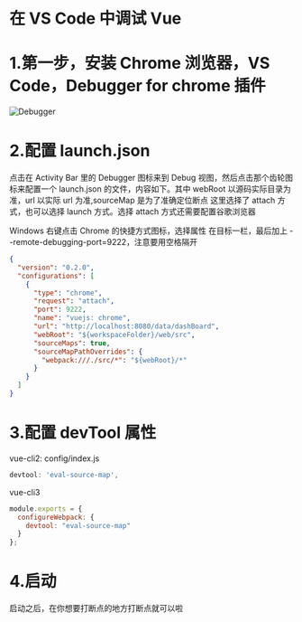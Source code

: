 # 在 VS Code 中调试 Vue

# 1.第一步，安装 Chrome 浏览器，VS Code，Debugger for chrome 插件

![Debugger](https://images2018.cnblogs.com/blog/616891/201808/616891-20180824164305825-858251458.png)

# 2.配置 launch.json

点击在 Activity Bar 里的 Debugger 图标来到 Debug 视图，然后点击那个齿轮图标来配置一个 launch.json 的文件，内容如下。其中 webRoot 以源码实际目录为准，url 以实际 url 为准,sourceMap 是为了准确定位断点
这里选择了 attach 方式，也可以选择 launch 方式。选择 attach 方式还需要配置谷歌浏览器

Windows
右键点击 Chrome 的快捷方式图标，选择属性
在目标一栏，最后加上 --remote-debugging-port=9222，注意要用空格隔开

```json
{
  "version": "0.2.0",
  "configurations": [
    {
      "type": "chrome",
      "request": "attach",
      "port": 9222,
      "name": "vuejs: chrome",
      "url": "http://localhost:8080/data/dashBoard",
      "webRoot": "${workspaceFolder}/web/src",
      "sourceMaps": true,
      "sourceMapPathOverrides": {
        "webpack:///./src/*": "${webRoot}/*"
      }
    }
  ]
}
```

# 3.配置 devTool 属性

vue-cli2: config/index.js

```js
devtool: 'eval-source-map',
```

vue-cli3

```js
module.exports = {
  configureWebpack: {
    devtool: "eval-source-map"
  }
};
```

# 4.启动

启动之后，在你想要打断点的地方打断点就可以啦
